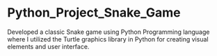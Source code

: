 # Python_Project_Snake_Game
Developed a classic Snake game using Python Programming language where I utilized the Turtle graphics library in Python for creating visual elements and user interface. 
